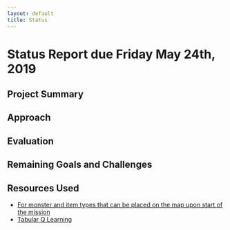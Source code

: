 ```yaml
---
layout: default
title: Status
---
```


# Status Report due Friday May 24th, 2019

## Project Summary 
## Approach 
## Evaluation 
## Remaining Goals and Challenges 
## Resources Used  
 - [For monster and item types that can be placed on the map upon start of the mission](https://github.com/microsoft/malmo/blob/master/Schemas/Types.xsd.in)
 - [Tabular Q Learning](https://github.com/Microsoft/malmo/blob/master/Malmo/samples/Python_examples/tabular_q_learning.py)
